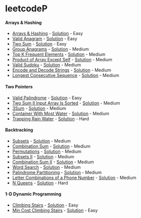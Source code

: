 # leetcodeP

#### Arrays & Hashing

- [Arrays & Hashing](https://leetcode.com/problems/contains-duplicate/) - [Solution](./src/neetcode/arrayHashing/ArraysHashing.java) -
  Easy
- [Valid Anagram](https://leetcode.com/problems/valid-anagram/) - [Solution](./src/neetcode/arrayHashing/ValidAnagram.java) -
  Easy
- [Two Sum](https://leetcode.com/problems/two-sum/) - [Solution](./src/neetcode/arrayHashing/TwoSum.java) - Easy
- [Group Anagrams](https://leetcode.com/problems/group-anagrams/) - [Solution](./src/neetcode/arrayHashing/GroupAnagrams.java) -
  Medium
- [Top K Frequent Elements](https://leetcode.com/problems/top-k-frequent-elements/) - [Solution](./src/neetcode/arrayHashing/TopKFrequentElements.java) -
  Medium
- [Product of Array Except Self](https://leetcode.com/problems/product-of-array-except-self/) - [Solution](./src/neetcode/arrayHashing/ProductOfArrayExceptSelf.java) -
  Medium
- [Valid Sudoku](https://leetcode.cn/problems/valid-sudoku/) - [Solution](./src/neetcode/arrayHashing/ValidSudoku.java) -
  Medium
- [Encode and Decode Strings](https://www.lintcode.com/problem/659/) - [Solution](./src/neetcode/arrayHashing/EncodeAndDecodeStrings.java) -
  Medium
- [Longest Consecutive Sequence](https://leetcode.com/problems/longest-consecutive-sequence/) - [Solution](./src/neetcode/arrayHashing/LongestConsecutiveSequence.java) -
  Medium

#### Two Pointers

- [Valid Palindrome](https://leetcode.com/problems/valid-palindrome/) - [Solution](./src/neetcode/twoPointers/ValidPalindrome.java) -
  Easy
- [Two Sum II Input Array Is Sorted](https://leetcode.com/problems/two-sum-ii-input-array-is-sorted/) - [Solution](./src/neetcode/twoPointers/TwoSumIIInputArrayIsSorted.java) -
  Medium
- [3Sum](https://leetcode.com/problems/3sum/) - [Solution](./src/neetcode/twoPointers/ThreeSum.java) -
  Medium
- [Container With Most Water](https://leetcode.com/problems/container-with-most-water/) - [Solution](./src/neetcode/twoPointers/ContainerWithMostWater.java) -
  Medium
- [Trapping Rain Water]() - [Solution]() -
  Hard

#### Backtracking

- [Subsets](https://leetcode.com/problems/subsets/) - [Solution](./src/neetcode/backtracking/Subsets.java)  - Medium
- [Combination Sum](https://leetcode.com/problems/combination-sum/) - [Solution](./src/neetcode/backtracking/CombinationSum.java)  -
  Medium
- [Permutations](https://leetcode.com/problems/permutations/) - [Solution](./src/neetcode/backtracking/Permutations.java) -
  Medium
- [Subsets II](https://leetcode.com/problems/subsets-ii/) - [Solution](./src/neetcode/backtracking/SubsetsII.java) -
  Medium
- [Combination Sum II](https://leetcode.com/problems/combination-sum-ii/) - [Solution](./src/neetcode/backtracking/CombinationSumII.java) -
  Medium
- [Word Search](https://leetcode.com/problems/word-search/) - [Solution](./src/neetcode/backtracking/WordSearch.java) -
  Medium
- [Palindrome Partitioning](https://leetcode.com/problems/palindrome-partitioning/) - [Solution](./src/neetcode/backtracking/PalindromePartitioning.java) -
  Medium
- [Letter Combinations of a Phone Number](https://leetcode.com/problems/letter-combinations-of-a-phone-number/) - [Solution](./src/neetcode/backtracking/LetterCombinationsOfaPhoneNumber.java) -
  Medium
- [N Queens](https://leetcode.com/problems/n-queens/) - [Solution](./src/neetcode/backtracking/NQueens.java) -
  Hard

#### 1-D Dynamic Programming
- [Climbing Stairs](https://leetcode.com/problems/climbing-stairs/) - [Solution](./src/neetcode/oneDDynamicProgramming/ClimbingStairs.java) -
  Easy
- [Min Cost Climbing Stairs]() - [Solution](./src/neetcode/oneDDynamicProgramming/MinCostClimbingStairs.java) -
  Easy
